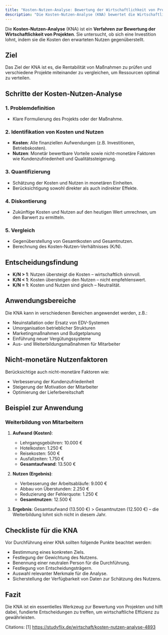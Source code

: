 ```yaml
---
title: "Kosten-Nutzen-Analyse: Bewertung der Wirtschaftlichkeit von Projekten"
description: "Die Kosten-Nutzen-Analyse (KNA) bewertet die Wirtschaftlichkeit von Projekten, indem sie Kosten und Nutzen gegenüberstellt. Sie hilft bei der Entscheidung, ob sich eine Investition lohnt, und berücksichtigt sowohl monetäre als auch nicht-monetäre Faktoren."
---
```


Die **Kosten-Nutzen-Analyse** (KNA) ist ein **Verfahren zur Bewertung der Wirtschaftlichkeit von Projekten**. Sie untersucht, ob sich eine Investition lohnt, indem sie die Kosten den erwarteten Nutzen gegenüberstellt.

## Ziel
Das Ziel der KNA ist es, die Rentabilität von Maßnahmen zu prüfen und verschiedene Projekte miteinander zu vergleichen, um Ressourcen optimal zu verteilen.

## Schritte der Kosten-Nutzen-Analyse

### 1. Problemdefinition
- Klare Formulierung des Projekts oder der Maßnahme.

### 2. Identifikation von Kosten und Nutzen
- **Kosten**: Alle finanziellen Aufwendungen (z.B. Investitionen, Betriebskosten).
- **Nutzen**: Monetär bewertbare Vorteile sowie nicht-monetäre Faktoren wie Kundenzufriedenheit und Qualitätssteigerung.

### 3. Quantifizierung
- Schätzung der Kosten und Nutzen in monetären Einheiten.
- Berücksichtigung sowohl direkter als auch indirekter Effekte.

### 4. Diskontierung
- Zukünftige Kosten und Nutzen auf den heutigen Wert umrechnen, um den Barwert zu ermitteln.

### 5. Vergleich
- Gegenüberstellung von Gesamtkosten und Gesamtnutzen.
- Berechnung des Kosten-Nutzen-Verhältnisses (K/N).

## Entscheidungsfindung
- **K/N > 1**: Nutzen übersteigt die Kosten – wirtschaftlich sinnvoll.
- **K/N < 1**: Kosten übersteigen den Nutzen – nicht empfehlenswert.
- **K/N = 1**: Kosten und Nutzen sind gleich – Neutralität.

## Anwendungsbereiche
Die KNA kann in verschiedenen Bereichen angewendet werden, z.B.:
- Neuinstallation oder Ersatz von EDV-Systemen
- Umorganisation betrieblicher Strukturen
- Marketingmaßnahmen und Budgetplanung
- Einführung neuer Vergütungssysteme
- Aus- und Weiterbildungsmaßnahmen für Mitarbeiter

## Nicht-monetäre Nutzenfaktoren
Berücksichtige auch nicht-monetäre Faktoren wie:
- Verbesserung der Kundenzufriedenheit
- Steigerung der Motivation der Mitarbeiter
- Optimierung der Lieferbereitschaft

## Beispiel zur Anwendung
### Weiterbildung von Mitarbeitern
1. **Aufwand (Kosten)**:
   - Lehrgangsgebühren: 10.000 €
   - Hotelkosten: 1.250 €
   - Reisekosten: 500 €
   - Ausfallzeiten: 1.750 €
   - **Gesamtaufwand**: 13.500 €

2. **Nutzen (Ergebnis)**:
   - Verbesserung der Arbeitsabläufe: 9.000 €
   - Abbau von Überstunden: 2.250 €
   - Reduzierung der Fehlerquote: 1.250 €
   - **Gesamtnutzen**: 12.500 €

3. **Ergebnis**: Gesamtaufwand (13.500 €) > Gesamtnutzen (12.500 €) – die Weiterbildung lohnt sich nicht in diesem Jahr.

## Checkliste für die KNA
Vor Durchführung einer KNA sollten folgende Punkte beachtet werden:
- Bestimmung eines konkreten Ziels.
- Festlegung der Gewichtung des Nutzens.
- Benennung einer neutralen Person für die Durchführung.
- Festlegung von Entscheidungsträgern.
- Auswahl relevanter Merkmale für die Analyse.
- Sicherstellung der Verfügbarkeit von Daten zur Schätzung des Nutzens.
  
## Fazit
Die KNA ist ein essentielles Werkzeug zur Bewertung von Projekten und hilft dabei, fundierte Entscheidungen zu treffen, um wirtschaftliche Effizienz zu gewährleisten.

Citations:
[1] https://studyflix.de/wirtschaft/kosten-nutzen-analyse-4893